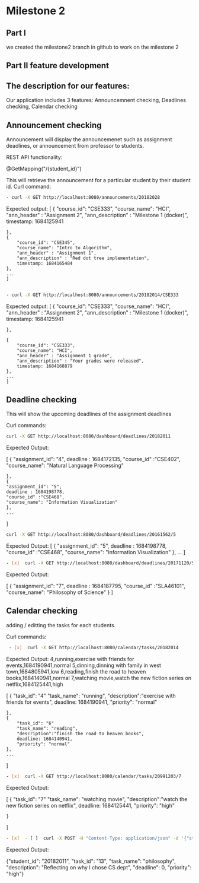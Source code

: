 # Milestone 2

## Part I

we created the milestone2 branch in github to work on the milestone 2

## Part II feature development
## The description for our features:

Our application includes 3 features: Announcemnent checking, Deadlines checking, Calendar checking


## Announcement checking

Announcement will display the announcemenet such as assignment deadlines, or announcement from professor to students.

REST API functionality:

@GetMapping("/{student_id}")

This will retrieve the announcement for a particular student by their student id.
Curl command:
```bash
- curl -X GET http://localhost:8080/announcements/20182028 
```
Expected output:
    [
    {
        "course_id": "CSE333",
        "course_name": "HCI",
        "ann_header" : "Assignment 2",
	    "ann_description" : "Milestone 1 (docker)",
	    timestamp: 1684125941

    },
    {
        "course_id": "CSE345",
        "course_name": "Intro to Algorithm",
        "ann_header" : "Assignment 1",
	    "ann_description" : "Red dot tree implementation",
	    timestamp: 1684165484
    },
    ...
    ]
```bash
 
- curl -X GET http://localhost:8080/announcements/20182014/CSE333

```
Expected output:
    [
    {
        "course_id": "CSE333",
        "course_name": "HCI",
        "ann_header" : "Assignment 2",
	    "ann_description" : "Milestone 1 (docker)",
	    timestamp: 1684125941

    },

    {
        "course_id": "CSE333",
        "course_name": "HCI",
        "ann_header" : "Assignment 1 grade",
	    "ann_description" : "Your grades were released",
	    timestamp: 1684168879
    },
    ...
    ]
## Deadline checking

This will show the upcoming deadlines of the assignment deadlines

Curl commands:
```bash
curl -X GET http://localhost:8080/dashboard/deadlines/20182011
```

Expected Output:

[
    {
    "assignment_id": "4",
    deadline : 1684172135,
    "course_id" :"CSE402",
    "course_name": "Natural Language Processing"

    },
    {
    "assignment_id": "5",
    deadline : 1684198778,
    "course_id" :"CSE468",
    "course_name": "Information Visualization"
    },
    ...
]
```bash
curl -X GET http://localhost:8080/dashboard/deadlines/20161562/5
```
Expected Output:
[
    {
    "assignment_id": "5",
    deadline : 1684198778,
    "course_id" :"CSE468",
    "course_name": "Information Visualization"
    },
    ...
]
```bash
- [x]  curl -X GET http://localhost:8080/dashboard/deadlines/20171120/SLA46101/7
```
Expected Output:

[
    {
    "assignment_id": "7",
    deadline : 1684187795,
    "course_id" :"SLA46101",
    "course_name": "Philosophy of Science"
    }
]

## Calendar checking
 adding / editting the tasks for each students.

Curl commands:
```bash
 - [x]  curl -X GET http://localhost:8080/calendar/tasks/20182014
```

Expected Output:
4,running,exercise with friends for events,1684190941,normal
5,dinning,dinning with family in west town,1684805941,low
6,reading,finish the road to heaven books,1684140941,normal
7,watching movie,watch the new fiction series on netflix,1684125441,high

[
    {
        "task_id": "4"
        "task_name": "running",
        "description":"exercise with friends for events",
        deadline: 1684190941,
        "priority": "normal"

    },
    {
        "task_id": "6"
        "task_name": "reading",
        "description":"finish the road to heaven books",
        deadline: 1684140941,
        "priority": "normal"
    },
    ...
]

```bash
- [x]  curl -X GET http://localhost:8080/calendar/tasks/20991203/7
```

Expected Output:

[
    {
        "task_id": "7"
        "task_name": "watching movie",
        "description":"watch the new fiction series on netflix",
        deadline: 1684125441,
        "priority": "high"

    }
]

```bash
- [x]  - [ ]  curl -X POST -H "Content-Type: application/json" -d '{"student_id": "20182011", "task_id": "13", "task_name": "philosophy", "description": "Reflecting on why I chose CS dept", "deadline": 0, "priority": "high"}' http://localhost:8080/calendar/tasks/20182011

```

Expected Output:

{"student_id": "20182011", "task_id": "13", "task_name": "philosophy", "description": "Reflecting on why I chose CS dept", "deadline": 0, "priority": "high"}

